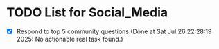 # TODO List for Social_Media

- [x] Respond to top 5 community questions  (Done at Sat Jul 26 22:28:19 2025: No actionable real task found.)